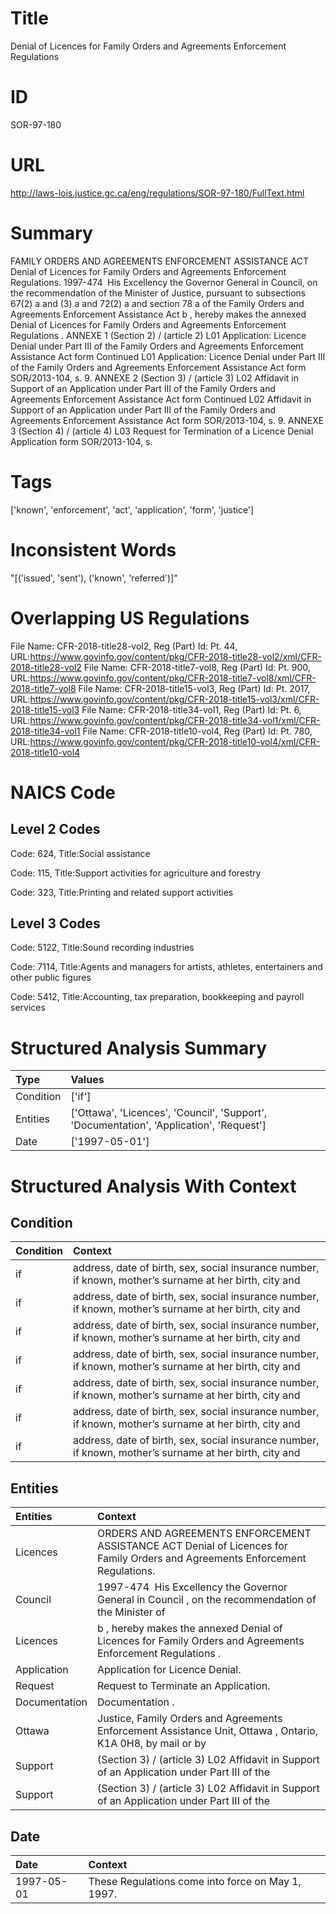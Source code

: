 # Title
Denial of Licences for Family Orders and Agreements Enforcement Regulations


# ID
SOR-97-180

# URL
http://laws-lois.justice.gc.ca/eng/regulations/SOR-97-180/FullText.html


# Summary
FAMILY ORDERS AND AGREEMENTS ENFORCEMENT ASSISTANCE ACT Denial of Licences for Family Orders and Agreements Enforcement Regulations.
1997-474  His Excellency the Governor General in Council, on the recommendation of the Minister of Justice, pursuant to subsections 67(2) a  and (3) a  and 72(2) a  and section 78 a  of the  Family Orders and Agreements Enforcement Assistance Act b , hereby makes the annexed  Denial of Licences for Family Orders and Agreements Enforcement Regulations .
ANNEXE 1 (Section 2) /  (article 2) L01 Application: Licence Denial under Part III of the Family Orders and Agreements Enforcement Assistance Act form Continued L01 Application: Licence Denial under Part III of the Family Orders and Agreements Enforcement Assistance Act form SOR/2013-104, s.
9. ANNEXE 2 (Section 3) /  (article 3) L02 Affidavit in Support of an Application under Part III of the Family Orders and Agreements Enforcement Assistance Act form Continued L02 Affidavit in Support of an Application under Part III of the Family Orders and Agreements Enforcement Assistance Act form SOR/2013-104, s.
9. ANNEXE 3 (Section 4) /  (article 4) L03 Request for Termination of a Licence Denial Application form SOR/2013-104, s.


# Tags
['known', 'enforcement', 'act', 'application', 'form', 'justice']


# Inconsistent Words
"[('issued', 'sent'), ('known', 'referred')]"


# Overlapping US Regulations
File Name: CFR-2018-title28-vol2, Reg (Part) Id: Pt. 44, URL:https://www.govinfo.gov/content/pkg/CFR-2018-title28-vol2/xml/CFR-2018-title28-vol2
File Name: CFR-2018-title7-vol8, Reg (Part) Id: Pt. 900, URL:https://www.govinfo.gov/content/pkg/CFR-2018-title7-vol8/xml/CFR-2018-title7-vol8
File Name: CFR-2018-title15-vol3, Reg (Part) Id: Pt. 2017, URL:https://www.govinfo.gov/content/pkg/CFR-2018-title15-vol3/xml/CFR-2018-title15-vol3
File Name: CFR-2018-title34-vol1, Reg (Part) Id: Pt. 6, URL:https://www.govinfo.gov/content/pkg/CFR-2018-title34-vol1/xml/CFR-2018-title34-vol1
File Name: CFR-2018-title10-vol4, Reg (Part) Id: Pt. 780, URL:https://www.govinfo.gov/content/pkg/CFR-2018-title10-vol4/xml/CFR-2018-title10-vol4



# NAICS Code
## Level 2 Codes
Code: 624, Title:Social assistance

Code: 115, Title:Support activities for agriculture and forestry

Code: 323, Title:Printing and related support activities




## Level 3 Codes
Code: 5122, Title:Sound recording industries

Code: 7114, Title:Agents and managers for artists, athletes, entertainers and other public figures

Code: 5412, Title:Accounting, tax preparation, bookkeeping and payroll services







# Structured Analysis Summary
| Type      | Values                                                                                  |
|:----------|:----------------------------------------------------------------------------------------|
| Condition | ['if']                                                                                  |
| Entities  | ['Ottawa', 'Licences', 'Council', 'Support', 'Documentation', 'Application', 'Request'] |
| Date      | ['1997-05-01']                                                                          |


# Structured Analysis With Context
 


## Condition
| Condition   | Context                                                                                                 |
|:------------|:--------------------------------------------------------------------------------------------------------|
| if          | address, date of birth, sex, social insurance number, if known, mother’s surname at her birth, city and |
| if          | address, date of birth, sex, social insurance number, if known, mother’s surname at her birth, city and |
| if          | address, date of birth, sex, social insurance number, if known, mother’s surname at her birth, city and |
| if          | address, date of birth, sex, social insurance number, if known, mother’s surname at her birth, city and |
| if          | address, date of birth, sex, social insurance number, if known, mother’s surname at her birth, city and |
| if          | address, date of birth, sex, social insurance number, if known, mother’s surname at her birth, city and |
| if          | address, date of birth, sex, social insurance number, if known, mother’s surname at her birth, city and |


## Entities
| Entities      | Context                                                                                                                        |
|:--------------|:-------------------------------------------------------------------------------------------------------------------------------|
| Licences      | ORDERS AND AGREEMENTS ENFORCEMENT ASSISTANCE ACT Denial of Licences  for Family Orders and Agreements Enforcement Regulations. |
| Council       | 1997-474  His Excellency the Governor General in  Council , on the recommendation of the Minister of                           |
| Licences      | b , hereby makes the annexed Denial of Licences  for Family Orders and Agreements Enforcement Regulations .                    |
| Application   | Application  for Licence Denial.                                                                                               |
| Request       | Request  to Terminate an Application.                                                                                          |
| Documentation | Documentation .                                                                                                                |
| Ottawa        | Justice, Family Orders and Agreements Enforcement Assistance Unit, Ottawa , Ontario, K1A 0H8, by mail or by                    |
| Support       | (Section 3) / (article 3) L02 Affidavit in Support of an Application under Part III of the                                     |
| Support       | (Section 3) / (article 3) L02 Affidavit in Support of an Application under Part III of the                                     |


## Date
| Date       | Context                                           |
|:-----------|:--------------------------------------------------|
| 1997-05-01 | These Regulations come into force on May 1, 1997. |


